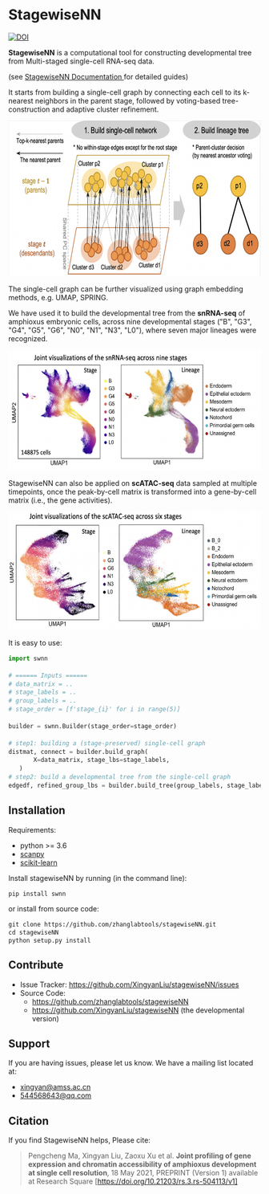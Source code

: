 StagewiseNN
===========

[//]: # (https://zenodo.org/badge/386473402.svg)
[![DOI](https://zenodo.org/badge/386473402.svg)](https://zenodo.org/badge/latestdoi/386473402)

**StagewiseNN** is a computational tool for constructing
developmental tree from Multi-staged single-cell RNA-seq data.

(see [StagewiseNN Documentation ](https://xingyanliu.github.io/stagewiseNN/index.html) for detailed guides)

It starts from building a single-cell graph by connecting each cell to its
k-nearest neighbors in the parent stage, followed by voting-based tree-construction
and adaptive cluster refinement.

[//]: # (![StagewiseNN]&#40;docs/source/_figs/swnn_overview.png&#41;)
<img src="docs/source/_figs/swnn_overview.png" height="310"/>

The single-cell graph can be further visualized using graph embedding methods, e.g. UMAP, SPRING.

We have used it to build the developmental tree from the **snRNA-seq** of amphioxus embryonic cells, 
across nine developmental stages ("B", "G3", "G4", "G5", "G6", "N0", "N1", "N3", "L0"),
where seven major lineages were recognized.

<img src="docs/source/_figs/umap_rna1.png" height="240"/>

StagewiseNN can also be applied on **scATAC-seq** data sampled at multiple timepoints,
once the peak-by-cell matrix is transformed into a gene-by-cell matrix (i.e., the gene activities).

<img src="docs/source/_figs/umap_atac.png" height="236"/>

It is easy to use:

```python
import swnn

# ====== Inputs ======
# data_matrix = ..
# stage_labels = ..
# group_labels = ..
# stage_order = [f'stage_{i}' for i in range(5)]

builder = swnn.Builder(stage_order=stage_order)

# step1: building a (stage-preserved) single-cell graph
distmat, connect = builder.build_graph(
       X=data_matrix, stage_lbs=stage_labels,
   )
# step2: build a developmental tree from the single-cell graph
edgedf, refined_group_lbs = builder.build_tree(group_labels, stage_labels,)

```


Installation
------------

Requirements:

- python >= 3.6
- [scanpy](https://pypi.org/project/scanpy/)
- [scikit-learn](https://pypi.org/project/scikit-learn/)


Install stagewiseNN by running (in the command line):

```shell
pip install swnn
```

or install from source code:

```shell
git clone https://github.com/zhanglabtools/stagewiseNN.git
cd stagewiseNN
python setup.py install
```

Contribute
----------

- Issue Tracker: https://github.com/XingyanLiu/stagewiseNN/issues
- Source Code: 
  - https://github.com/zhanglabtools/stagewiseNN
  - https://github.com/XingyanLiu/stagewiseNN (the developmental version)

Support
-------

If you are having issues, please let us know.
We have a mailing list located at: 

* xingyan@amss.ac.cn
* 544568643@qq.com

Citation
--------
If you find StagewiseNN helps, Please cite:

> Pengcheng Ma, Xingyan Liu, Zaoxu Xu et al. 
> **Joint profiling of gene expression and chromatin accessibility of amphioxus 
> development at single cell resolution**, 18 May 2021, PREPRINT (Version 1) available at Research Square [https://doi.org/10.21203/rs.3.rs-504113/v1]

